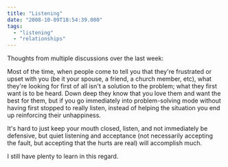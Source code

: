 ```yaml
---
title: "Listening"
date: "2008-10-09T18:54:39.000"
tags: 
  - "listening"
  - "relationships"
---
```


Thoughts from multiple discussions over the last week:

Most of the time, when people come to tell you that they're frustrated or upset with you (be it your spouse, a friend, a church member, etc), what they're looking for first of all isn't a solution to the problem; what they first want is to be heard. Down deep they know that you love them and want the best for them, but if you go immediately into problem-solving mode without having first stopped to really listen, instead of helping the situation you end up reinforcing their unhappiness.

It's hard to just keep your mouth closed, listen, and not immediately be defensive, but quiet listening and acceptance (not necessarily accepting the fault, but accepting that the hurts are real) will accomplish much.

I still have plenty to learn in this regard.
